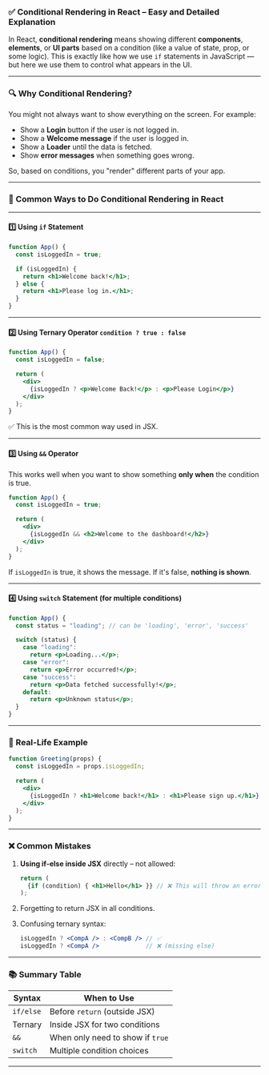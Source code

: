 ### ✅ Conditional Rendering in React – Easy and Detailed Explanation

In React, **conditional rendering** means showing different **components**, **elements**, or **UI parts** based on a condition (like a value of state, prop, or some logic). This is exactly like how we use `if` statements in JavaScript — but here we use them to control what appears in the UI.

---

### 🔍 Why Conditional Rendering?

You might not always want to show everything on the screen. For example:

* Show a **Login** button if the user is not logged in.
* Show a **Welcome message** if the user is logged in.
* Show a **Loader** until the data is fetched.
* Show **error messages** when something goes wrong.

So, based on conditions, you "render" different parts of your app.

---

### 📘 Common Ways to Do Conditional Rendering in React

---

#### 1️⃣ Using `if` Statement

```jsx
function App() {
  const isLoggedIn = true;

  if (isLoggedIn) {
    return <h1>Welcome back!</h1>;
  } else {
    return <h1>Please log in.</h1>;
  }
}
```

---

#### 2️⃣ Using Ternary Operator `condition ? true : false`

```jsx
function App() {
  const isLoggedIn = false;

  return (
    <div>
      {isLoggedIn ? <p>Welcome Back!</p> : <p>Please Login</p>}
    </div>
  );
}
```

✅ This is the most common way used in JSX.

---

#### 3️⃣ Using `&&` Operator

This works well when you want to show something **only when** the condition is true.

```jsx
function App() {
  const isLoggedIn = true;

  return (
    <div>
      {isLoggedIn && <h2>Welcome to the dashboard!</h2>}
    </div>
  );
}
```

If `isLoggedIn` is true, it shows the message. If it's false, **nothing is shown**.

---

#### 4️⃣ Using `switch` Statement (for multiple conditions)

```jsx
function App() {
  const status = "loading"; // can be 'loading', 'error', 'success'

  switch (status) {
    case "loading":
      return <p>Loading...</p>;
    case "error":
      return <p>Error occurred!</p>;
    case "success":
      return <p>Data fetched successfully!</p>;
    default:
      return <p>Unknown status</p>;
  }
}
```

---

### 📌 Real-Life Example

```jsx
function Greeting(props) {
  const isLoggedIn = props.isLoggedIn;

  return (
    <div>
      {isLoggedIn ? <h1>Welcome back!</h1> : <h1>Please sign up.</h1>}
    </div>
  );
}
```

---

### ❌ Common Mistakes

1. **Using if-else inside JSX** directly – not allowed:

   ```jsx
   return (
     {if (condition) { <h1>Hello</h1> }} // ❌ This will throw an error
   );
   ```

2. Forgetting to return JSX in all conditions.

3. Confusing ternary syntax:

   ```jsx
   isLoggedIn ? <CompA /> : <CompB /> // ✅
   isLoggedIn ? <CompA />             // ❌ (missing else)
   ```

---

### 📚 Summary Table

| Syntax    | When to Use                      |
| --------- | -------------------------------- |
| `if/else` | Before `return` (outside JSX)    |
| Ternary   | Inside JSX for two conditions    |
| `&&`      | When only need to show if `true` |
| `switch`  | Multiple condition choices       |

---

